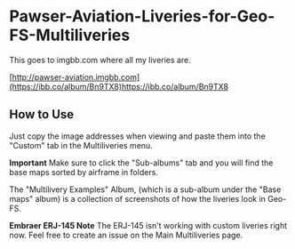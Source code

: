 # Pawser-Aviation-Liveries-for-Geo-FS-Multiliveries
This goes to imgbb.com where all my liveries are. 

[http://pawser-aviation.imgbb.com](https://ibb.co/album/Bn9TX8)https://ibb.co/album/Bn9TX8

## How to Use
Just copy the image addresses when viewing and paste them into the "Custom" tab in the Multiliveries menu.

**Important** 
Make sure to click the "Sub-albums" tab and you will find the base maps sorted by airframe in folders. 

The "Multilivery Examples" Album, (which is a sub-album under the "Base maps" album) is a collection of screenshots of how the liveries look in Geo-FS.

**Embraer ERJ-145 Note**
The ERJ-145 isn't working with custom liveries right now. Feel free to create an issue on the Main Multiliveries page.
